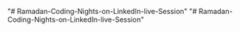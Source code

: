 "# Ramadan-Coding-Nights-on-LinkedIn-live-Session" 
"# Ramadan-Coding-Nights-on-LinkedIn-live-Session" 
